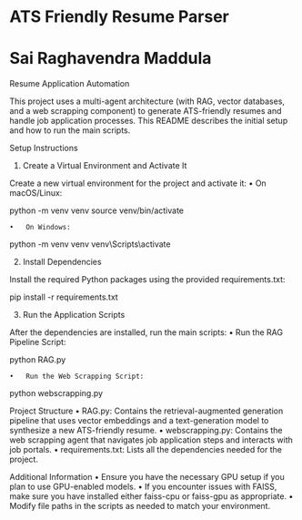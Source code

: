 # ATS Friendly Resume Parser
# Sai Raghavendra Maddula 


Resume Application Automation

This project uses a multi-agent architecture (with RAG, vector databases, and a web scrapping component) to generate ATS-friendly resumes and handle job application processes. This README describes the initial setup and how to run the main scripts.

Setup Instructions

1. Create a Virtual Environment and Activate It

Create a new virtual environment for the project and activate it:
	•	On macOS/Linux:

python -m venv venv
source venv/bin/activate


	•	On Windows:

python -m venv venv
venv\Scripts\activate



2. Install Dependencies

Install the required Python packages using the provided requirements.txt:

pip install -r requirements.txt

3. Run the Application Scripts

After the dependencies are installed, run the main scripts:
	•	Run the RAG Pipeline Script:

python RAG.py


	•	Run the Web Scrapping Script:

python webscrapping.py



Project Structure
	•	RAG.py:
Contains the retrieval-augmented generation pipeline that uses vector embeddings and a text-generation model to synthesize a new ATS-friendly resume.
	•	webscrapping.py:
Contains the web scrapping agent that navigates job application steps and interacts with job portals.
	•	requirements.txt:
Lists all the dependencies needed for the project.

Additional Information
	•	Ensure you have the necessary GPU setup if you plan to use GPU-enabled models.
	•	If you encounter issues with FAISS, make sure you have installed either faiss-cpu or faiss-gpu as appropriate.
	•	Modify file paths in the scripts as needed to match your environment.
